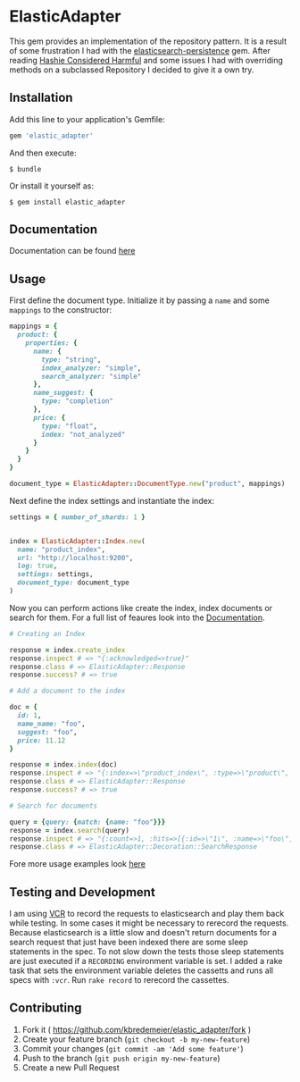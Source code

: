 # ElasticAdapter

This gem provides an implementation of the repository pattern. It is a result of some frustration
I had with the [elasticsearch-persistence](https://github.com/elasticsearch/elasticsearch-rails/tree/master/elasticsearch-persistence) gem. After reading [Hashie Considered Harmful](http://www.schneems.com/2014/12/15/hashie-considered-harmful.html) and some issues
I had with overriding methods on a subclassed Repository I decided to give it a own try.

## Installation

Add this line to your application's Gemfile:

```ruby
gem 'elastic_adapter'
```

And then execute:

    $ bundle

Or install it yourself as:

    $ gem install elastic_adapter

## Documentation

Documentation can be found [here](http://www.rubydoc.info/github/kbredemeier/elastic_adatper/)

## Usage

First define the document type. Initialize it by passing a `name` and some `mappings` to the constructor:

```ruby
mappings = {
  product: {
    properties: {
      name: {
        type: "string",
        index_analyzer: "simple",
        search_analyzer: "simple"
      },
      name_suggest: {
        type: "completion"
      },
      price: {
        type: "float",
        index: "not_analyzed"
      }
    }
  }
}

document_type = ElasticAdapter::DocumentType.new("product", mappings)
```

Next define the index settings and instantiate the index:

```ruby
settings = { number_of_shards: 1 }


index = ElasticAdapter::Index.new(
  name: "product_index",
  url: "http://localhost:9200",
  log: true,
  settings: settings,
  document_type: document_type
)
```

Now you can perform actions like create the index, index documents or search for them.
For a full list of feaures look into the [Documentation](http://www.rubydoc.info/github/kbredemeier/elastic_adatper/master/ElasticAdapter/Index).

```ruby
# Creating an Index

response = index.create_index
response.inspect # => "{:acknowledged=>true}"
response.class # => ElasticAdapter::Response
response.success? # => true

# Add a document to the index

doc = {
  id: 1,
  name_name: "foo",
  suggest: "foo",
  price: 11.12
}

response = index.index(doc)
response.inspect # => "{:index=>\"product_index\", :type=>\"product\", :id=>\"1\", :version=>1, :created=>true}"
response.class # => ElasticAdapter::Response
response.success? # => true

# Search for documents

query = {query: {match: {name: "foo"}}}
response = index.search(query)
response.inspect # => "{:count=>1, :hits=>[{:id=>\"1\", :name=>\"foo\", :name_suggest=>\"foo\", :price=>11.12}]}"
response.class # => ElasticAdapter::Decoration::SearchResponse
```

Fore more usage examples look [here](https://github.com/kbredemeier/elastic_adatper/tree/master/examples)

## Testing and Development

I am using [VCR](https://github.com/vcr/vcr) to record the requests to elasticsearch and play them back while testing.
In some cases it might be necessary to rerecord the requests. Because elasticsearch is a little slow and doesn't return documents for a
search request that just have been indexed there are some sleep statements in the spec. To not slow down the tests those sleep statements
are just executed if a `RECORDING` environment variable is set. I added a rake task that sets the environment variable deletes the cassetts
and runs all specs with `:vcr`. Run `rake record` to rerecord the cassettes.

## Contributing

1. Fork it ( https://github.com/kbredemeier/elastic_adapter/fork )
2. Create your feature branch (`git checkout -b my-new-feature`)
3. Commit your changes (`git commit -am 'Add some feature'`)
4. Push to the branch (`git push origin my-new-feature`)
5. Create a new Pull Request
